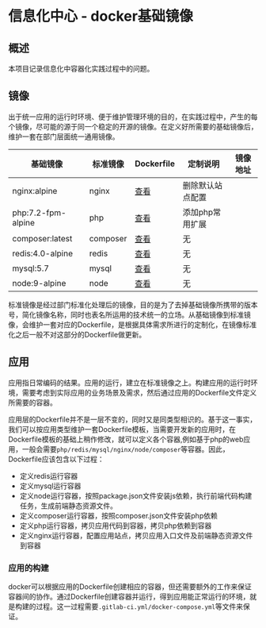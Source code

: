# 信息化中心 - docker基础镜像

## 概述
本项目记录信息化中容器化实践过程中的问题。

## 镜像
出于统一应用的运行时环境、便于维护管理环境的目的，在实践过程中，产生的每个镜像，尽可能的源于同一个稳定的开源的镜像。在定义好所需要的基础镜像后，维护一套在部门层面统一通用镜像。

|基础镜像|标准镜像|Dockerfile|定制说明|镜像地址|
|---|---|---|---|---|
|nginx:alpine|nginx|[查看](standard/nginx/Dockerfile)|删除默认站点配置||
|php:7.2-fpm-alpine |php|[查看](standard/php/Dockerfile.alpine)|添加php常用扩展||
|composer:latest|composer|[查看](standard/composer/Dockerfile)|无||
|redis:4.0-alpine|redis|[查看](standard/redis/Dockerfile)|无||
|mysql:5.7|mysql|[查看](standard/mysql/Dockerfile)|无||
|node:9-alpine|node|[查看](standard/node/Dockerfile)|无||

标准镜像是经过部门标准化处理后的镜像，目的是为了去掉基础镜像所携带的版本号，简化镜像名称，同时也表名所运用的技术统一的立场。从基础镜像到标准镜像，会维护一套对应的Dockerfile，是根据具体需求所进行的定制化，在镜像标准化之后一般不对这部分的Dockerfile做更新。

## 应用
应用指日常编码的结果。应用的运行，建立在标准镜像之上。构建应用的运行时环境，需要考虑到实际应用的业务场景及需求，然后通过应用的Dockerfile文件定义所需要的容器。

应用层的Dockerfile并不是一层不变的，同时又是同类型相识的。基于这一事实，我们可以按应用类型维护一套Dockerfile模板，当需要开发新的应用时，在Dockerfile模板的基础上稍作修改，就可以定义各个容器,例如基于php的web应用，一般会需要`php/redis/mysql/nginx/node/composer`等容器。因此，Dockerfile应该包含以下过程：

- 定义redis运行容器
- 定义mysql运行容器
- 定义node运行容器，按照package.json文件安装js依赖，执行前端代码构建任务，生成前端静态资源文件。
- 定义composer运行容器，按照composer.json文件安装php依赖
- 定义php运行容器，拷贝应用代码到容器，拷贝php依赖到容器
- 定义nginx运行容器，配置应用站点，拷贝应用入口文件及前端静态资源文件到容器

### 应用的构建
docker可以根据应用的Dockerfile创建相应的容器，但还需要额外的工作来保证容器间的协作。通过Dockerfile创建容器并运行，得到应用能正常运行的环境，就是构建的过程。这一过程需要`.gitlab-ci.yml/docker-compose.yml`等文件来保证。